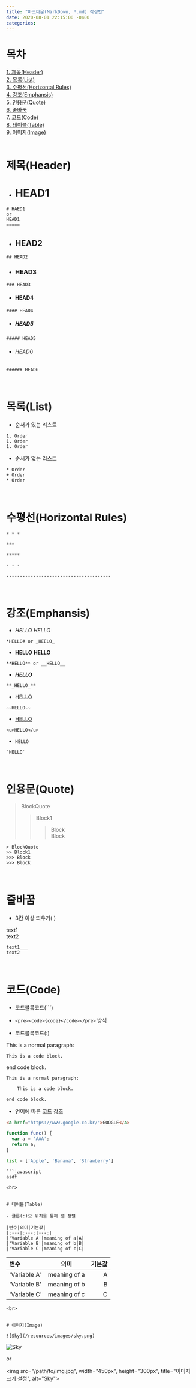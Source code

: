 ```yaml
---
title: "마크다운(MarkDown, *.md) 작성법"
date: 2020-08-01 22:15:00 -0400
categories:
---
```


# 목차
[1. 제목(Header)](#제목header)   
[2. 목록(List)](#목록list)   
[3. 수평선(Horizontal Rules)](#수평선horizontal-rules)   
[4. 강조(Emphansis)](#강조emphansis)   
[5. 인용문(Quote)](#인용문quote)   
[6. 줄바꿈](#줄바꿈)   
[7. 코드(Code)](#코드code)   
[8. 테이블(Table)](#테이블table)   
[9. 이미지(Image)](#이미지image)   
<br>


# 제목(Header)

- # HEAD1
```
# HAED1
or
HEAD1
=====
```

- ## HEAD2
```
## HEAD2
```

- ### HEAD3
```
### HEAD3
```

- #### HEAD4
```
#### HEAD4
```

- ##### HEAD5
```
##### HEAD5
```

- ###### HEAD6
```
###### HEAD6
```
<br>


# 목록(List)

- 순서가 있는 리스트

```
1. Order
1. Order
1. Order
```

- 순서가 없는 리스트

```
* Order
+ Order
* Order
```
<br>


# 수평선(Horizontal Rules)

```
* * *

***

*****

- - -

---------------------------------------
```
<br>


# 강조(Emphansis)

- *HELLO* _HELLO_
```
*HELLO# or _HEELO_
```

- **HELLO** __HELLO__
```
**HELLO** or __HELLO__
```

- **_HELLO_**
```
**_HELLO_**
```

- ~~HELLO~~
```
~~HELLO~~
```

- <u>HELLO</u>
```
<u>HELLO</u>
```

- `HELLO`
```
`HELLO`
```
<br>

# 인용문(Quote)

> BlockQuote
>> Block1
>>> Block   
>>> Block
```
> BlockQuote
>> Block1
>>> Block
>>> Block
```
<br>


# 줄바꿈

- 3칸 이상 띄우기(   )

text1   
text2
```
text1___
text2
```
<br>


# 코드(Code)

- 코드블록코드(```)   

- ```<pre><code>{code}</code></pre>``` 방식

- 코드블록코드(:)

This is a normal paragraph:

    This is a code block.
    
end code block.
```
This is a normal paragraph:

    This is a code block.
    
end code block.
```

- 언어에 따른 코드 강조

```html
<a href="https://www.google.co.kr/">GOOGLE</a>
```

```javascript
function func() {
  var a = 'AAA';
  return a;
}
```

```python
list = ['Apple', 'Banana', 'Strawberry']
```

```
```javascript
asdf
```
```
<br>


# 테이블(Table)

- 클론(:)으 위치를 통해 셀 정렬

|변수|의미|기본값|
|:---|:---:|---:|
|'Variable A'|meaning of a|A|
|'Variable B'|meaning of b|B|
|'Variable C'|meaning of c|C|
```
|변수|의미|기본값|
|:---|:---:|---:|
|'Variable A'|meaning of a|A|
|'Variable B'|meaning of b|B|
|'Variable C'|meaning of c|C|
```
<br>


# 이미지(Image)

![Sky](/resources/images/sky.png)
```
![Sky](/path/to/image.jpg)

or

<img src="/path/to/img.jpg", width="450px", height="300px", title="이미지 크기 설정", alt="Sky"></img>
```
